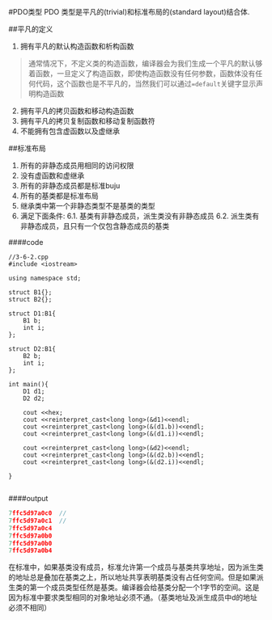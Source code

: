 #PDO类型
PDO 类型是平凡的(trivial)和标准布局的(standard layout)结合体.

##平凡的定义
1. 拥有平凡的默认构造函数和析构函数
>通常情况下，不定义类的构造函数，编译器会为我们生成一个平凡的默认够着函数，一旦定义了构造函数，即使构造函数没有任何参数，函数体没有任何代码，这个函数也是不平凡的，当然我们可以通过`=default`关键字显示声明构造函数

2. 拥有平凡的拷贝函数和移动构造函数
3. 拥有平凡的拷贝复制函数和移动复制函数符
4. 不能拥有包含虚函数以及虚继承

##标准布局
1. 所有的非静态成员用相同的访问权限
2. 没有虚函数和虚继承
3. 所有的非静态成员都是标准buju
4. 所有的基类都是标准布局
5. 继承类中第一个非静态类型不是基类的类型
6. 满足下面条件:
6.1. 基类有非静态成员，派生类没有非静态成员
6.2. 派生类有非静态成员，且只有一个仅包含静态成员的基类

####code
```c++{.line-numbers}
//3-6-2.cpp
#include <iostream>

using namespace std;

struct B1{};
struct B2{};

struct D1:B1{
	B1 b;
	int i;
};

struct D2:B1{
	B2 b;
	int i;
};

int main(){
	D1 d1;
	D2 d2;

	cout <<hex;
	cout <<reinterpret_cast<long long>(&d1)<<endl;
	cout <<reinterpret_cast<long long>(&(d1.b))<<endl;
	cout <<reinterpret_cast<long long>(&(d1.i))<<endl;

	cout <<reinterpret_cast<long long>(&d2)<<endl;
	cout <<reinterpret_cast<long long>(&(d2.b))<<endl;
	cout <<reinterpret_cast<long long>(&(d2.i))<<endl;
	
}


```
####output
```c++ {.line-numbers}
7ffc5d97a0c0  //
7ffc5d97a0c1  //
7ffc5d97a0c4
7ffc5d97a0b0
7ffc5d97a0b0
7ffc5d97a0b4


```

在标准中，如果基类没有成员，标准允许第一个成员与基类共享地址，因为派生类的地址总是叠加在基类之上，所以地址共享表明基类没有占任何空间。但是如果派生类的第一个成员类型任然是基类。编译器会给基类分配一个1字节的空间。这是因为标准中要求类型相同的对象地址必须不通。（基类地址及派生成员中d的地址必须不相同）